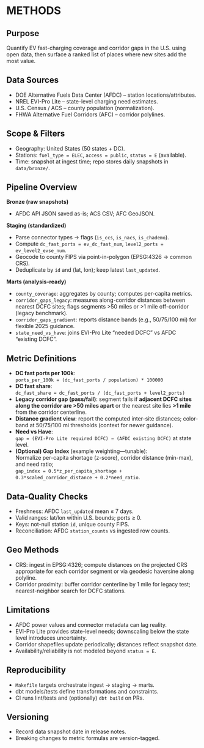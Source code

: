 # METHODS

## Purpose
Quantify EV fast-charging coverage and corridor gaps in the U.S. using open data, then surface a ranked list of places where new sites add the most value.

## Data Sources
- DOE Alternative Fuels Data Center (AFDC) – station locations/attributes.
- NREL EVI-Pro Lite – state-level charging need estimates.
- U.S. Census / ACS – county population (normalization).
- FHWA Alternative Fuel Corridors (AFC) – corridor polylines.

## Scope & Filters
- Geography: United States (50 states + DC).
- Stations: `fuel_type = ELEC`, `access = public`, `status = E` (available).
- Time: snapshot at ingest time; repo stores daily snapshots in `data/bronze/`.

## Pipeline Overview
**Bronze (raw snapshots)**  
- AFDC API JSON saved as-is; ACS CSV; AFC GeoJSON.
  
**Staging (standardized)**  
- Parse connector types → flags (`is_ccs`, `is_nacs`, `is_chademo`).
- Compute `dc_fast_ports = ev_dc_fast_num`, `level2_ports = ev_level2_evse_num`.
- Geocode to county FIPS via point-in-polygon (EPSG:4326 → common CRS).
- Deduplicate by `id` and (lat, lon); keep latest `last_updated`.

**Marts (analysis-ready)**  
- `county_coverage`: aggregates by county; computes per-capita metrics.
- `corridor_gaps_legacy`: measures along-corridor distances between nearest DCFC sites; flags segments >50 miles or >1 mile off-corridor (legacy benchmark).
- `corridor_gaps_gradient`: reports distance bands (e.g., 50/75/100 mi) for flexible 2025 guidance.
- `state_need_vs_have`: joins EVI-Pro Lite “needed DCFC” vs AFDC “existing DCFC”.

## Metric Definitions
- **DC fast ports per 100k**:  
  `ports_per_100k = (dc_fast_ports / population) * 100000`
- **DC fast share**:  
  `dc_fast_share = dc_fast_ports / (dc_fast_ports + level2_ports)`
- **Legacy corridor gap (pass/fail)**: segment fails if **adjacent DCFC sites along the corridor are >50 miles apart** or the nearest site lies **>1 mile** from the corridor centerline.
- **Distance gradient view**: report the computed inter-site distances; color-band at 50/75/100 mi thresholds (context for newer guidance).
- **Need vs Have**:  
  `gap = (EVI-Pro Lite required DCFC) − (AFDC existing DCFC)` at state level.
- **(Optional) Gap Index** (example weighting—tunable):  
  Normalize per-capita shortage (z-score), corridor distance (min-max), and need ratio;  
  `gap_index = 0.5*z_per_capita_shortage + 0.3*scaled_corridor_distance + 0.2*need_ratio`.

## Data-Quality Checks
- Freshness: AFDC `last_updated` mean ≤ 7 days.
- Valid ranges: lat/lon within U.S. bounds; ports ≥ 0.
- Keys: not-null station `id`, unique county FIPS.
- Reconciliation: AFDC `station_counts` vs ingested row counts.

## Geo Methods
- CRS: ingest in EPSG:4326; compute distances on the projected CRS appropriate for each corridor segment or via geodesic haversine along polyline.
- Corridor proximity: buffer corridor centerline by 1 mile for legacy test; nearest-neighbor search for DCFC stations.

## Limitations
- AFDC power values and connector metadata can lag reality.
- EVI-Pro Lite provides state-level needs; downscaling below the state level introduces uncertainty.
- Corridor shapefiles update periodically; distances reflect snapshot date.
- Availability/reliability is not modeled beyond `status = E`.

## Reproducibility
- `Makefile` targets orchestrate ingest → staging → marts.
- dbt models/tests define transformations and constraints.
- CI runs lint/tests and (optionally) `dbt build` on PRs.

## Versioning
- Record data snapshot date in release notes.
- Breaking changes to metric formulas are version-tagged.
